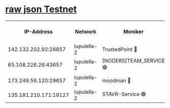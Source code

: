[raw json Testnet](https://rpc-check.jaclalt.stavr.tech/jaclalt/rpc-jaclalt-result.json)
=

<table><tr><th>IP-Address</th><th>Network</th><th>Moniker</th><th>Latest Block Height</th><th>Earliest Block Height</th><th>Catching Up</th><th>Tx Index</th><th>Voting Power</th><th>Scan Time</th></tr><tr><td>142.132.202.92:26857</td><td>lupulella-2</td><td>TrustedPoint 🔴</td><td>7278996</td><td>6282001</td><td>False</td><td>off</td><td>400065</td><td>2024-03-26T03:40:50.895545498UTC</td></tr><tr><td>65.108.226.26:43657</td><td>lupulella-2</td><td>[NODERS]TEAM_SERVICE 🟢</td><td>7278996</td><td>6282001</td><td>False</td><td>on</td><td>0</td><td>2024-03-26T03:40:51.209678559UTC</td></tr><tr><td>173.249.56.120:29657</td><td>lupulella-2</td><td>moodman 🔴</td><td>7278996</td><td>7178996</td><td>False</td><td>off</td><td>1075134</td><td>2024-03-26T03:40:50.662145838UTC</td></tr><tr><td>135.181.210.171:19127</td><td>lupulella-2</td><td>STAVR-Service 🟢</td><td>7278995</td><td>7276001</td><td>False</td><td>on</td><td>0</td><td>2024-03-26T03:40:41.972638678UTC</td></tr></table>
